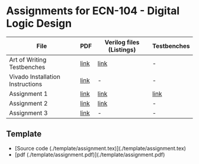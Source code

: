 Assignments for ECN-104 - Digital Logic Design
==============================================

<table>
<thead>
<tr>
<th>File</th>
<th>PDF</th>
<th>Verilog files (Listings)</th>
<th>Testbenches</th>
</tr>
</thead>
<tbody>
<tr>
<td>Art of Writing Testbenches</td>
<td><a href="/OpenSourceSilicon/ecn104-assignments/blob/master/art_of_writing_testbenches/aowt.pdf">link</a></td>
<td><a href="/OpenSourceSilicon/ecn104-assignments/blob/master/assignment_1/verilog_files">link</a></td>
<td>-</td>
</tr>
<tr>
<td>Vivado Installation Instructions</td>
<td><a href="/OpenSourceSilicon/ecn104-assignments/blob/master/installation_instructions/vivado_installation_instruction.pdf">link</a></td>
<td>-</td>
<td>-</td>
</tr>
<tr>
<td>Assignment 1</td>
<td><a href="/OpenSourceSilicon/ecn104-assignments/blob/master/assignment_1/assignment.pdf">link</a></td>
<td><a href="/OpenSourceSilicon/ecn104-assignments/blob/master/assignment_1/verilog_files">link</a></td>
<td><a href="/OpenSourceSilicon/ecn104-assignments/blob/master/assignment_1/testbenches">link</a></td>
</tr>
<tr>
<td>Assignment 2</td>
<td><a href="/OpenSourceSilicon/ecn104-assignments/blob/master/assignment_2/assignment.pdf">link</a></td>
<td><a href="/OpenSourceSilicon/ecn104-assignments/blob/master/assignment_1/verilog_files">link</a></td>
<td>-</td>
</tr>
<tr>
<td>Assignment 3</td>
<td><a href="/OpenSourceSilicon/ecn104-assignments/blob/master/assignment_3/assignment.pdf">link</a></td>
<td>-</td>
<td>-</td>
</tr></tbody></table>


<h2>Template</h2>
<ul>
<li> [Source code (./template/assignment.tex)](./template/assignment.tex)
<li> [pdf (./template/assignment.pdf)](./template/assignment.pdf)
</ul>
